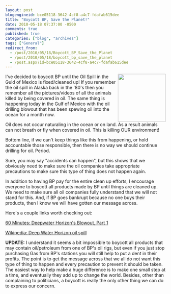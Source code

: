 ```yaml
---
layout: post
blogengineid: bce05118-3642-4cf8-a4c7-fdafab615dee
title: "Boycott BP, Save the Planet!"
date: 2010-05-18 07:37:00 -0500
comments: true
published: true
categories: ["blog", "archives"]
tags: ["General"]
redirect_from: 
  - /post/2010/05/18/Boycott_BP_Save_the_Planet
  - /post/2010/05/18/boycott_bp_save_the_planet
  - /post.aspx?id=bce05118-3642-4cf8-a4c7-fdafab615dee
---
```

<!-- more -->
<p><a href="http://www.guardian.co.uk/environment/2010/may/10/deepwater-horizon-oil-junk-shot"><img style="float: right; border: 0;" src="/images/posts2010/5/bird-at-deepwater-horizon-006.jpg" alt="" width="150" /></a></p>
<p>I've decided to boycott BP until the Oil Spill in the Guld of Mexico is fixed/cleaned up! If you remember the oil spill in Alaska back in the '80's then you remember all the pictures/videos of all the animals killed by being covered in oil. The same thing is happening today in the Gulf of Mexico with the oil drilling blowout that has been spewing oil into the ocean for a month now.</p>
<p>Oil does not occur naturaling in the ocean or on land. As a result animals can not breath or fly when covered in oil. This is killing OUR environment!</p>
<p>Bottom line, if we can't keep things like this from happening, or hold accountable those responsible, then there is no way we should continue drilling for oil. Period.</p>
<p>Sure, you may say "accidents can happen", but this shows that we obviously need to make sure the oil companies take appropriate precautions to make sure this type of thing does not happen again.</p>
<p>In addition to having BP pay for the entire clean up efforts, I encourage everyone to boycott all products made by BP until things are cleaned up. We need to make sure all oil companies fully understand that we will not stand for this. And, if BP goes bankrupt because no one buys their products, then I know we will have gotten our message across.</p>
<p>Here's a couple links worth checking out:</p>
<p><a href="http://www.cbsnews.com/video/watch/?id=6490348n&amp;tag=contentMain;contentAux">60 Minutes: Deepwater Horizon's Blowout, Part 1</a></p>
<p><a href="http://en.wikipedia.org/wiki/Deepwater_Horizon_oil_spill">Wikipedia: Deep Water Horizon oil spill</a></p>
<p><strong>UPDATE:</strong> I understand it seems a bit impossible to boycott all products that may contain oil/petroleum from one of BP's oil rigs, but even if you just stop purchasing Gas from BP's stations you will still help to put a dent in their profits. The point is to get the message across that we all do not want this type of thing to happen and every precaution to prevent it should be taken. The easiest way to help make a huge difference is to make one small step at a time, and eventually they add up to change the world. Besides, other than complaining to politicians, a boycott is really the only other thing we can do to express our concern.</p>
